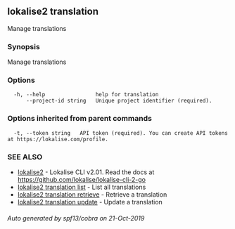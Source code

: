 ## lokalise2 translation

Manage translations

### Synopsis

Manage translations

### Options

```
  -h, --help                help for translation
      --project-id string   Unique project identifier (required).
```

### Options inherited from parent commands

```
  -t, --token string   API token (required). You can create API tokens at https://lokalise.com/profile.
```

### SEE ALSO

* [lokalise2](lokalise2.md)	 - Lokalise CLI v2.01. Read the docs at https://github.com/lokalise/lokalise-cli-2-go
* [lokalise2 translation list](lokalise2_translation_list.md)	 - List all translations
* [lokalise2 translation retrieve](lokalise2_translation_retrieve.md)	 - Retrieve a translation 
* [lokalise2 translation update](lokalise2_translation_update.md)	 - Update a translation

###### Auto generated by spf13/cobra on 21-Oct-2019
